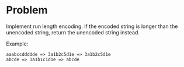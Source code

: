 # Problem
Implement run length encoding.
If the encoded string is longer than the unencoded string, return the unencoded string instead.

Example:
```
aaabccddddde => 3a1b2c5d1e => 3a1b2c5d1e
abcde => 1a1b1c1d1e => abcde
```